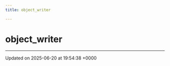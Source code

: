 ```yaml
---
title: object_writer

---
```


# object_writer





-------------------------------

Updated on 2025-06-20 at 19:54:38 +0000